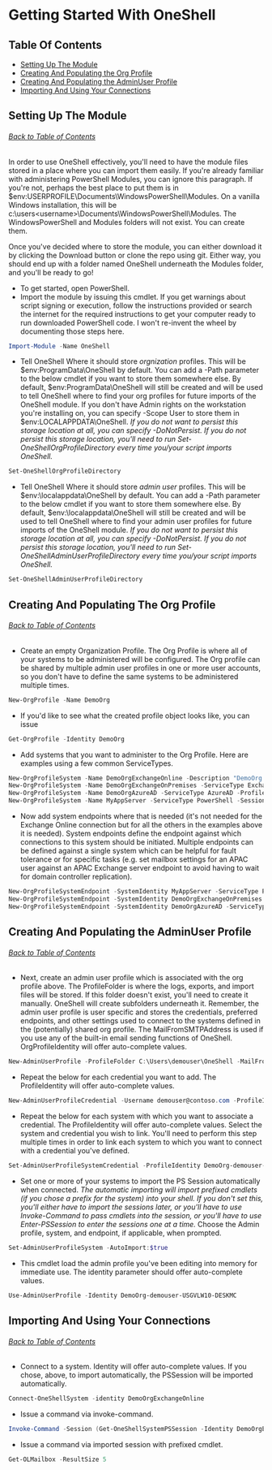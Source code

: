 # Getting Started With OneShell

## <a name="TOC"></a>Table Of Contents
- [Setting Up The Module](#SettingUp)
- [Creating And Populating the Org Profile](#CreatingOrgProfile)
- [Creating And Populating the AdminUser Profile](#CreatingAdminUserProfile)
- [Importing And Using Your Connections](#ImportingAndUsing)
## <a name="SettingUp"></a>Setting Up The Module
###### [Back to Table of Contents](#TOC)
In order to use OneShell effectively, you'll need to have the module files stored in a place where you can import them easily. If you're already familiar with administering PowerShell Modules, you can ignore this paragraph. If you're not, perhaps the best place to put them is in $env:USERPROFILE\Documents\WindowsPowerShell\Modules. On a vanilla Windows installation, this will be c:\users\<username>\Documents\WindowsPowerShell\Modules. The WindowsPowerShell and Modules folders will not exist. You can create them.

Once you've decided where to store the module, you can either download it by clicking the Download button or clone the repo using git. Either way, you should end up with a folder named OneShell underneath the Modules folder, and you'll be ready to go!

- To get started, open PowerShell.
- Import the module by issuing this cmdlet. If you get warnings about script signing or execution, follow the instructions provided or search the internet for the required instructions to get your computer ready to run downloaded PowerShell code. I won't re-invent the wheel by documenting those steps here.
```PowerShell
Import-Module -Name OneShell
```
- Tell OneShell Where it should store _orgnization_ profiles. This will be $env:ProgramData\OneShell by default. You can add a -Path parameter to the below cmdlet if you want to store them somewhere else. By default, $env:ProgramData\OneShell will still be created and will be used to tell OneShell where to find your org profiles for future imports of the OneShell module. If you don't have Admin rights on the workstation you're installing on, you can specify -Scope User to store them in $env:LOCALAPPDATA\OneShell. _If you do not want to persist this storage location at all, you can specify -DoNotPersist. If you do not persist this storage location, you'll need to run Set-OneShellOrgProfileDirectory every time you/your script imports OneShell._
```PowerShell
Set-OneShellOrgProfileDirectory
```
- Tell OneShell Where it should store _admin user_ profiles. This will be $env:\localappdata\OneShell by default. You can add a -Path parameter to the below cmdlet if you want to store them somewhere else. By default, $env:\localappdata\OneShell will still be created and will be used to tell OneShell where to find your admin user profiles for future imports of the OneShell module. _If you do not want to persist this storage location at all, you can specify -DoNotPersist. If you do not persist this storage location, you'll need to run Set-OneShellAdminUserProfileDirectory every time you/your script imports OneShell._
```PowerShell
Set-OneShellAdminUserProfileDirectory
```
## <a name="CreatingOrgProfile"></a>Creating And Populating The Org Profile
###### [Back to Table of Contents](#TOC)
- Create an empty Organization Profile. The Org Profile is where all of your systems to be administered will be configured. The Org profile can be shared by multiple admin user profiles in one or more user accounts, so you don't have to define the same systems to be administered multiple times. 
```PowerShell
New-OrgProfile -Name DemoOrg
```
- If you'd like to see what the created profile object looks like, you can issue
```PowerShell
Get-OrgProfile -Identity DemoOrg
```
- Add systems that you want to administer to the Org Profile. Here are examples using a few common ServiceTypes.
```PowerShell
New-OrgProfileSystem -Name DemoOrgExchangeOnline -Description "DemoOrg's Exchange Online Tenant" -ServiceType ExchangeOnline -CommandPrefix OL -ProfileIdentity DemoOrg
New-OrgProfileSystem -Name DemoOrgExchangeOnPremises -ServiceType ExchangeOnPremises -CommandPrefix OP -ProfileIdentity DemoOrg
New-OrgProfileSystem -Name DemoOrgAzureAD -ServiceType AzureAD -ProfileIdentity DemoOrg -TenantSubDomain DemoOrg
New-OrgProfileSystem -Name MyAppServer -ServiceType PowerShell -SessionManagementGroups AppServers -ProfileIdentity DemoOrg
```
- Now add system endpoints where that is needed (it's not needed for the Exchange Online connection but for all the others in the examples above it is needed). System endpoints define the endpoint against which connections to this system should be initiated. Multiple endpoints can be defined against a single system which can be helpful for fault tolerance or for specific tasks (e.g. set mailbox settings for an APAC user against an APAC Exchange server endpoint to avoid having to wait for domain controller replication). 
```PowerShell
New-OrgProfileSystemEndpoint -SystemIdentity MyAppServer -ServiceType PowerShell -AddressType FQDN -Address appserver.contoso.com -ProfileIdentity DemoOrg
New-OrgProfileSystemEndpoint -SystemIdentity DemoOrgExchangeOnPremises -ServiceType ExchangeOnPremises -ProfileIdentity DemoOrg -AddressType FQDN -Address usgvlve1401.contoso.com
New-OrgProfileSystemEndpoint -SystemIdentity DemoOrgAzureAD -ServiceType AzureAD -AddressType FQDN -Address localhost -ProfileIdentity DemoOrg
```
## <a name="CreatingAdminUserProfile"></a>Creating And Populating the AdminUser Profile
###### [Back to Table of Contents](#TOC)
- Next, create an admin user profile which is associated with the org profile above. The ProfileFolder is where the logs, exports, and import files will be stored. If this folder doesn't exist, you'll need to create it manually. OneShell will create subfolders underneath it. Remember, the admin user profile is user specific and stores the credentials, preferred endpoints, and other settings used to connect to the systems defined in the (potentially) shared org profile. The MailFromSMTPAddress is used if you use any of the built-in email sending functions of OneShell. OrgProfileIdentity will offer auto-complete values.
```PowerShell
New-AdminUserProfile -ProfileFolder C:\Users\demouser\OneShell -MailFromSMTPAddress demouser@contoso.com -orgprofileidentity DemoOrg
```
- Repeat the below for each credential you want to add. The ProfileIdentity will offer auto-complete values. 
```PowerShell
New-AdminUserProfileCredential -Username demouser@contoso.com -ProfileIdentity DemoOrg-demouser-USGVLW10DESKDU
```
- Repeat the below for each system with which you want to associate a credential. The ProfileIdentity will offer auto-complete values. Select the system and credential you wish to link. You'll need to perform this step multiple times in order to link each system to which you want to connect with a credential you've defined. 
```PowerShell
Set-AdminUserProfileSystemCredential -ProfileIdentity DemoOrg-demouser-USGVLW10DESKDU
```
- Set one or more of your systems to import the PS Session automatically when connected. _The automatic importing will import prefixed cmdlets (if you chose a prefix for the system) into your shell. If you don't set this, you'll either have to import the sessions later, or you'll have to use Invoke-Command to pass cmdlets into the session, or you'll have to use Enter-PSSession to enter the sessions one at a time._ Choose the Admin profile, system, and endpoint, if applicable, when prompted.
```PowerShell
Set-AdminUserProfileSystem -AutoImport:$true
```
- This cmdlet load the admin profile you've been editing into memory for immediate use. The identity parameter should offer auto-complete values.
```PowerShell
Use-AdminUserProfile -Identity DemoOrg-demouser-USGVLW10-DESKMC
```
## <a name="ImportingAndUsing"></a>Importing And Using Your Connections
###### [Back to Table of Contents](#TOC)
- Connect to a system. Identity will offer auto-complete values. If you chose, above, to import automatically, the PSSession will be imported automatically.
```PowerShell
Connect-OneShellSystem -identity DemoOrgExchangeOnline
```
- Issue a command via invoke-command.
```PowerShell
Invoke-Command -Session (Get-OneShellSystemPSSession -Identity DemoOrgExchangeOnline) -ScriptBlock {Get-Mailbox -ResultSize 5}
```
- Issue a command via imported session with prefixed cmdlet.
```PowerShell
Get-OLMailbox -ResultSize 5
```
